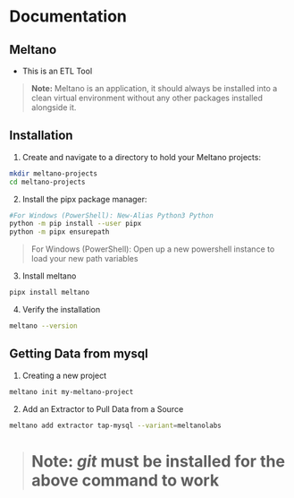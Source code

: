 # Documentation
## Meltano 
* This is an ETL Tool 
> **Note:**  Meltano is an application, it should always be installed into a clean virtual environment without any other packages installed alongside it.
## Installation
1. Create and navigate to a directory to hold your Meltano projects:
``` BASH
mkdir meltano-projects
cd meltano-projects
```
2. Install the pipx package manager:
``` BASH
#For Windows (PowerShell): New-Alias Python3 Python
python -m pip install --user pipx
python -m pipx ensurepath
```
> For Windows (PowerShell): Open up a new powershell instance to load your new path variables

3. Install meltano
```BASH
pipx install meltano
```
4. Verify the installation
```BASH
meltano --version
```

## Getting Data from mysql
1. Creating a new project
```BASH
meltano init my-meltano-project
```
2. Add an Extractor to Pull Data from a Source
``` BASH
meltano add extractor tap-mysql --variant=meltanolabs
```
> # Note: ***git*** must be installed for the above command to work
